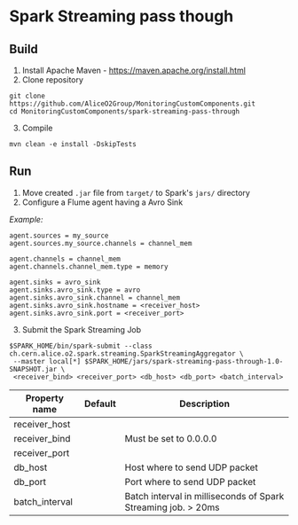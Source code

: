 # Spark Streaming pass though

## Build
1. Install Apache Maven - https://maven.apache.org/install.html
2. Clone repository
 ~~~
 git clone https://github.com/AliceO2Group/MonitoringCustomComponents.git 
 cd MonitoringCustomComponents/spark-streaming-pass-through
 ~~~
3. Compile
 ~~~
 mvn clean -e install -DskipTests
 ~~~
## Run
1. Move created `.jar` file from `target/` to Spark's `jars/` directory
2. Configure a Flume agent having a Avro Sink 

*Example:*
 ~~~
agent.sources = my_source
agent.sources.my_source.channels = channel_mem

agent.channels = channel_mem
agent.channels.channel_mem.type = memory

agent.sinks = avro_sink
agent.sinks.avro_sink.type = avro
agent.sinks.avro_sink.channel = channel_mem
agent.sinks.avro_sink.hostname = <receiver_host>
agent.sinks.avro_sink.port = <receiver_port>

 ~~~
3. Submit the Spark Streaming Job
 ~~~
 $SPARK_HOME/bin/spark-submit --class ch.cern.alice.o2.spark.streaming.SparkStreamingAggregator \
  --master local[*] $SPARK_HOME/jars/spark-streaming-pass-through-1.0-SNAPSHOT.jar \ 
  <receiver_bind> <receiver_port> <db_host> <db_port> <batch_interval>

 ~~~

| Property name  | Default | Description |
| -------------- | ------- | ----------- |
| receiver_host  |         | |
| receiver_bind  |         | Must be set to 0.0.0.0 |
| receiver_port  |         | |
| db_host  |         | Host where to send UDP packet |
| db_port  |         | Port where to send UDP packet |
| batch_interval  |         | Batch interval in milliseconds of Spark Streaming job. > 20ms |